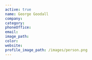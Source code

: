 ```yaml
---
active: true
name: George Goodall
company:
category:
phoneOffice:
email:
image_path:
color:
website:
profile_image_path: /images/person.png
---
```

